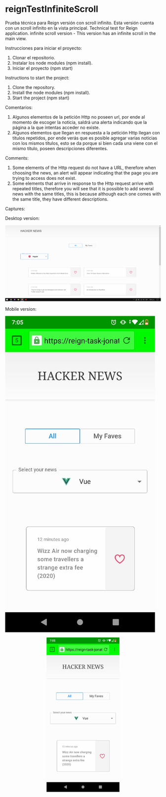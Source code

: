 # reignTestInfiniteScroll
Prueba técnica para Reign versión con scroll infinito. Esta versión cuenta con un scroll infinito en la vista principal.
Technical test for Reign application. infinite scroll version - This version has an infinite scroll in the main view.

Instrucciones para iniciar el proyecto:

1. Clonar el repositorio.
2. Instalar los node modules (npm install).
3. Iniciar el proyecto (npm start)

Instructions to start the project:

1. Clone the repository.
2. Install the node modules (npm install).
3. Start the project (npm start)


Comentarios:

1. Algunos elementos de la petición Http no poseen url, por ende al momento de escoger la noticia, saldrá una alerta indicando que la página a la que intentas acceder no existe.
2. Algunos elementos que llegan en respuesta a la petición Http llegan con titulos repetidos, por ende verás que es posible agregar varias noticias con los mismos títulos, esto se da porque si bien cada una viene con el mismo título, poseen descripciones diferentes.

Comments:

1. Some elements of the Http request do not have a URL, therefore when choosing the news, an alert will appear indicating that the page you are trying to access does not exist.
2. Some elements that arrive in response to the Http request arrive with repeated titles, therefore you will see that it is possible to add several news with the same titles, this is because although each one comes with the same title, they have different descriptions.

Captures:

Desktop version:

![captures](/public/img/escritorio.PNG "Desktop version")

Mobile version:

![captures](/public/img/movil.jpeg)

<p align="center">
  <img height="500px" src="/public/img/movil.jpeg">
</p>
 
